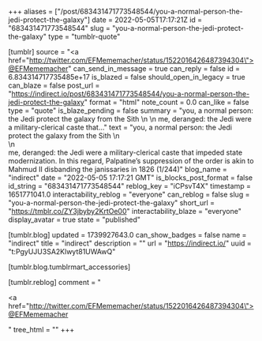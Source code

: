 +++
aliases = ["/post/683431471773548544/you-a-normal-person-the-jedi-protect-the-galaxy"]
date = 2022-05-05T17:17:21Z
id = "683431471773548544"
slug = "you-a-normal-person-the-jedi-protect-the-galaxy"
type = "tumblr-quote"

[tumblr]
source = "<a href=\"http://twitter.com/EFMememacher/status/1522016426487394304\">@EFMememacher</a>"
can_send_in_message = true
can_reply = false
id = 6.834314717735485e+17
is_blazed = false
should_open_in_legacy = true
can_blaze = false
post_url = "https://indirect.io/post/683431471773548544/you-a-normal-person-the-jedi-protect-the-galaxy"
format = "html"
note_count = 0.0
can_like = false
type = "quote"
is_blaze_pending = false
summary = "you, a normal person: the Jedi protect the galaxy from the Sith \n \n me, deranged: the Jedi were a military-clerical caste that..."
text = "you, a normal person: the Jedi protect the galaxy from the Sith \n<br/>\n<br/>me, deranged: the Jedi were a military-clerical caste that impeded state modernization. In this regard, Palpatine’s suppression of the order is akin to Mahmud II disbanding the janissaries in 1826 (1/244)"
blog_name = "indirect"
date = "2022-05-05 17:17:21 GMT"
is_blocks_post_format = false
id_string = "683431471773548544"
reblog_key = "iCPsvT4X"
timestamp = 1651771041.0
interactability_reblog = "everyone"
can_reblog = false
slug = "you-a-normal-person-the-jedi-protect-the-galaxy"
short_url = "https://tmblr.co/ZY3jbyby2KrtOe00"
interactability_blaze = "everyone"
display_avatar = true
state = "published"

[tumblr.blog]
updated = 1739927643.0
can_show_badges = false
name = "indirect"
title = "indirect"
description = ""
url = "https://indirect.io/"
uuid = "t:PgyUJU3SA2Klwyt81UWAwQ"

[tumblr.blog.tumblrmart_accessories]

[tumblr.reblog]
comment = "<p><a href=\"http://twitter.com/EFMememacher/status/1522016426487394304\">@EFMememacher</a></p>"
tree_html = ""
+++
